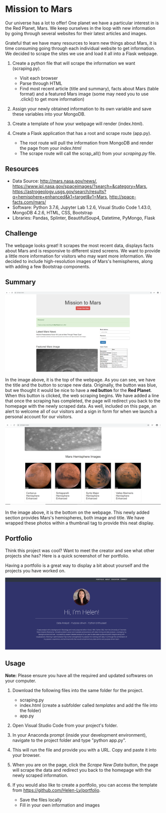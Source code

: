 # Mission to Mars

Our universe has a lot to offer! One planet we have a particular interest in is the Red Planet, Mars. We keep ourselves in the loop with new information by going through several websites for their latest articles and images. 

Grateful that we have many resources to learn new things about Mars, it is time consuming going through each individual website to get information. We decided to scrape the sites we use and load it all into a Flask webpage.

1. Create a python file that will scrape the information we want (scraping.py).

    - Visit each browser
    - Parse through HTML
    - Find most recent article (title and summary), facts about Mars (table format) and a featured Mars image (some may need you to use .click() to get more information)

2. Assign your newly obtained information to its own variable and save these variables into your MongoDB.
3. Create a template of how your webpage will render (index.html).
4. Create a Flask application that has a root and scrape route (app.py).
    
    - The root route will pull the information from MongoDB and render the page from your *index.html*
    - The scrape route will call the scrap_all() from your *scraping.py* file.
    

## Resources

  - Data Source: http://mars.nasa.gov/news/, https://www.jpl.nasa.gov/spaceimages/?search=&category=Mars, https://astrogeology.usgs.gov/search/results?q=hemisphere+enhanced&k1=target&v1=Mars, http://space-facts.com/mars/
  - Software: Python 3.7.6, Jupyter Lab 1.2.6, Visual Studio Code 1.43.0, MongoDB 4.2.6, HTML, CSS, Bootstrap
  - Libraries: Pandas, Splinter, BeautifulSoup4, Datetime, PyMongo, Flask

## Challenge

The webpage looks great! It scrapes the most recent data, displays facts about Mars and is responsive to different sized screens. We want to provide a little more information for visitors who may want more information. We decided to include high-resolution images of Mars's hemispheres, along with adding a few Bootstrap components.

## Summary

![](https://github.com/Helen-Ly/Mission-to-Mars/blob/master/mars_webpage.png)

In the image above, it is the top of the webpage. As you can see, we have the title and the button to scrape new data. Originally, the button was blue, but we thought it would be nice to have a **red button** for the **Red Planet**. When this button is clicked, the web scraping begins. We have added a line that once the scraping has completed, the page will redirect you back to the homepage with the newly scraped data. As well, included on this page, an alert to welcome all of our visitors and a sign in form for when we launch a personal account for our visitors.

![](https://github.com/Helen-Ly/Mission-to-Mars/blob/master/mars_webpage_bottom.png)

In the image above, it is the bottom on the webpage. This newly added section provides Mars's hemispheres, both image and title. We have wrapped these photos within a thumbnail tag to provide this neat display.


## Portfolio

Think this project was cool? Want to meet the creator and see what other projects she has? Here is a quick screenshot of her portfolio.

Having a portfolio is a great way to display a bit about yourself and the projects you have worked on.

![](https://github.com/Helen-Ly/Mission-to-Mars/blob/master/helen_portfolio.png)

## Usage

**Note:** Please ensure you have all the required and updated softwares on your computer.

1. Download the following files into the same folder for the project.

   - scraping.py
   - index.html (create a subfolder called *templates* and add the file into the folder)
   - app.py

2. Open Visual Studio Code from your project's folder.

3. In your Anaconda prompt (inside your development environment), navigate to the project folder and type "python app.py".

4. This will run the file and provide you with a URL. Copy and paste it into your browser.

5. When you are on the page, click the *Scrape New Data* button, the page will scrape the data and redirect you back to the homepage with the newly scraped information.

6. If you would also like to create a portfolio, you can access the template from https://github.com/Helen-Ly/portfolio.

    - Save the files locally
    - Fill in your own information and images
